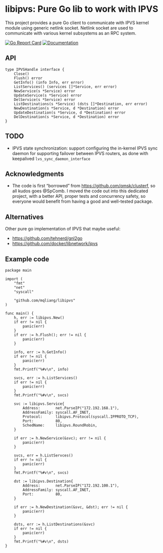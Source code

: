 # libipvs: Pure Go lib to work with IPVS

This project provides a pure Go client to communicate with IPVS kernel module using generic netlink socket. Netlink socket are used to communicate with various kernel subsystems as an RPC system.

[![Go Report Card](https://goreportcard.com/badge/github.com/mqliang/libipvs)](https://goreportcard.com/report/github.com/mqliang/libipvs)
[![Documentation](https://godoc.org/github.com/mqliang/libipvs?status.svg)](https://godoc.org/github.com/mqliang/libipvs)

## API
```Golang
type IPVSHandle interface {
	Close()
	Flush() error
	GetInfo() (info Info, err error)
	ListServices() (services []*Service, err error)
	NewService(s *Service) error
	UpdateService(s *Service) error
	DelService(s *Service) error
	ListDestinations(s *Service) (dsts []*Destination, err error)
	NewDestination(s *Service, d *Destination) error
	UpdateDestination(s *Service, d *Destination) error
	DelDestination(s *Service, d *Destination) error
}
```

## TODO
* IPVS state synchronization: support configuring the in-kernel IPVS sync daemon for supporting failover
  between IPVS routers, as done with keepalived `lvs_sync_daemon_interface`

## Acknowledgments
* The code is first “borrowed” from https://github.com/qmsk/clusterf, so all kudos goes @SpComb. I moved the code out into this dedicated project, with a better API, proper tests and concurrency safety, so everyone would benefit from having a good and well-tested package.

## Alternatives
Other pure go implementation of IPVS that maybe useful:
* https://github.com/tehnerd/gnl2go
* https://github.com/docker/libnetwork/ipvs

## Example code

```Golang
package main

import (
	"fmt"
	"net"
	"syscall"

	"github.com/mqliang/libipvs"
)

func main() {
	h, err := libipvs.New()
	if err != nil {
		panic(err)
	}
	if err := h.Flush(); err != nil {
		panic(err)
	}

	info, err := h.GetInfo()
	if err != nil {
		panic(err)
	}
	fmt.Printf("%#v\n", info)

	svcs, err := h.ListServices()
	if err != nil {
		panic(err)
	}
	fmt.Printf("%#v\n", svcs)

	svc := libipvs.Service{
		Address:       net.ParseIP("172.192.168.1"),
		AddressFamily: syscall.AF_INET,
		Protocol:      libipvs.Protocol(syscall.IPPROTO_TCP),
		Port:          80,
		SchedName:     libipvs.RoundRobin,
	}

	if err := h.NewService(&svc); err != nil {
		panic(err)
	}

	svcs, err = h.ListServces()
	if err != nil {
		panic(err)
	}
	fmt.Printf("%#v\n", svcs)

	dst := libipvs.Destination{
		Address:       net.ParseIP("172.192.100.1"),
		AddressFamily: syscall.AF_INET,
		Port:          80,
	}

	if err := h.NewDestination(&svc, &dst); err != nil {
		panic(err)
	}

	dsts, err := h.ListDestinations(&svc)
	if err != nil {
		panic(err)
	}
	fmt.Printf("%#v\n", dsts)
}
```
